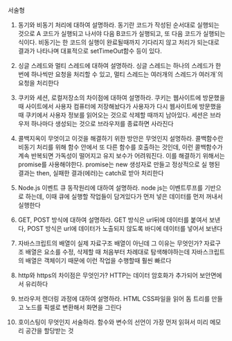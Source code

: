 서술형 
1. 동기와 비동기 처리에 대하여 설명하라.
동기란 코드가 작성된 순서대로 실행되는 것으로 A 코드가 실행되고 나서야 다음 B코드가 실행되고, 또 다음 코드가 실행되는 식이다. 
비동기는 한 코드의 실행이 완료될때까지 기다리지 않고 처리가 되는대로 결과가 나타나며 대표적으로 setTimeOut함수 등이 있다. 

2. 싱글 스레드와 멀티 스레드에 대하여 설명하라.
싱글 스레드는 하나의 스레드가 한 번에 하나씩만 요청을 처리할 수 있고, 멀티 스레드는 여러개의 스레드가 여러개`의 요청을 처리한다

3. 쿠키와 세션, 로컬저장소의 차이점에 대하여 설명하라.
쿠키는 웹사이트에 방문했을때 사이트에서 사용자 컴퓨터에 저장해놨다가 사용자가 다시 웹사이트에 방문했을때 쿠키에서 사용자 정보를 읽어오는 것으로 
삭제할 때까지 남아있다. 세션은 브라우저 하나마다 생성되는 것으로 브라우저를 종료하면 사라진다

4. 콜백지옥이 무엇이고 이것을 해결하기 위한 방안은 무엇인지 설명하라.
콜백함수란 비동기 처리를 위해 함수 안에서 또 다른 함수를 호출하는 것인데, 이런 콜백함수가 계속 반복되면 가독성이 떨어지고 유지 보수가 어려워진다. 
이를 해결하기 위해서는 promise를 사용해야한다. promise는 new 생성자로 만들고 정상적으로 실 행된 결과는 then, 실패한 결과(에러)는 catch로 받아 처리한다

5. Node.js 이벤트 큐 동작원리에 대하여 설명하라.
node js는 이벤트루프를 기반으로 하는데, 이때 큐에 실행할 작업들이 담겨있다가 먼저 넣은 데이터를 먼저 꺼내서 실행한다

6. GET, POST 방식에 대하여 설명하라.
GET 방식은 url뒤에 데이터를 붙여서 보낸다, POST 방식은 url에 데이터가 노출되지 않도록 바디에 데이터를 넣어서 보낸다 

7. 자바스크립트의 배열이 실제 자료구조 배열이 아닌데 그 이유는 무엇인가?
자료구조 배열은 요소를 수정, 삭제할 때 처음부터 차례대로 탐색해야하는데 자바스크립트의 배열은 객체이기 때문에 이런 작업을 수행할때 훨씬 빠르다

8. http와 https의 차이점은 무엇인가?
HTTP는 데이터 암호화가 추가되어 보안면에서 유리하다

9. 브라우저 렌더링 과정에 대하여 설명하라.
HTML CSS파일을 읽어 돔 트리를 만들고 노드를 픽셀로 변환해서 화면을 그린다

10. 호이스팅이 무엇인지 서술하라.
함수와 변수의 선언이 가장 먼저 읽혀서 미리 메모리 공간을 할당받는 것 